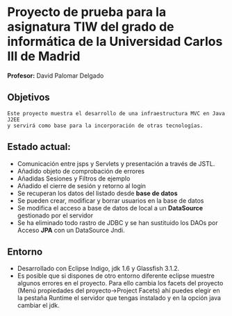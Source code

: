 Proyecto de prueba para la asignatura TIW del grado de informática de la  Universidad Carlos III de Madrid
==========================================================================================================
 **Profesor:** David Palomar Delgado

Objetivos
---------    
    Este proyecto muestra el desarrollo de una infraestructura MVC en Java J2EE
    y servirá como base para la incorporación de otras tecnologías.
    
Estado actual:
--------------   
   + Comunicación entre jsps y Servlets y presentación a través de JSTL.
   + Añadido objeto de comprobación de errores
   + Añadidas Sesiones y Filtros de ejemplo
   + Añadido el cierre de sesión y retorno al login
   + Se recuperan los datos del listado desde **base de datos**
   + Se pueden crear, modificar y borrar usuarios en la base de datos
   + Se modifica el acceso a base de datos de local a un **DataSource** gestionado por el servidor
   + Se ha eliminado todo rastro de JDBC y se han sustituido los DAOs por Acceso **JPA** con un DataSource Jndi.

   
Entorno
-------
   + Desarrollado con Eclipse Indigo, jdk 1.6 y Glassfish 3.1.2.
   + Es posible que si dispones de otro entorno diferente eclipse muestre algunos errores en el proyecto. Para ello cambia los facets del proyecto (Menú propiedades del proyecto->Project Facets) ahí puedes elegir en la pestaña Runtime el servidor que tengas instalado y en la opción java cambiar el jdk.
   
